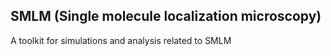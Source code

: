 ## SMLM (Single molecule localization microscopy)
A toolkit for simulations and analysis related to SMLM

